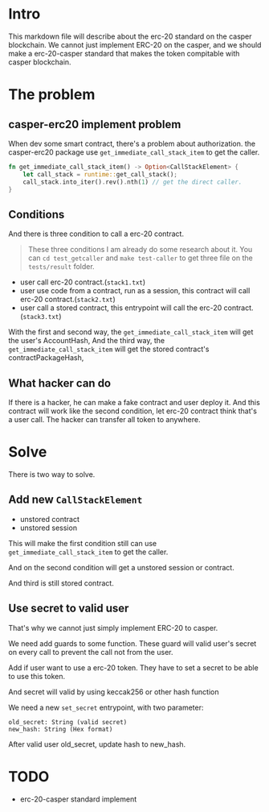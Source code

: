 # Intro

This markdown file will describe about the erc-20 standard on the casper blockchain. We cannot just implement ERC-20 on the casper, and we should make a erc-20-casper standard that makes the token compitable with casper blockchain.

# The problem

## casper-erc20 implement problem

When dev some smart contract, there's a problem about authorization.
the casper-erc20 package use `get_immediate_call_stack_item` to get the caller.

```rust
fn get_immediate_call_stack_item() -> Option<CallStackElement> {
    let call_stack = runtime::get_call_stack();
    call_stack.into_iter().rev().nth(1) // get the direct caller.
}
```

## Conditions

And there is three condition to call a erc-20 contract.

> These three conditions I am already do some research about it.
> You can `cd test_getcaller` and `make test-caller` to get three file on the `tests/result` folder.

- user call erc-20 contract.(`stack1.txt`)
- user use code from a contract, run as a session, this contract will call erc-20 contract.(`stack2.txt`)
- user call a stored contract, this entrypoint will call the erc-20 contract.(`stack3.txt`)

With the first and second way, the `get_immediate_call_stack_item` will get the user's AccountHash,
And the third way, the `get_immediate_call_stack_item` will get the stored contract's contractPackageHash,

## What hacker can do

If there is a hacker, he can make a fake contract and user deploy it. And this contract will work like the second condition, let erc-20 contract think that's a user call. The hacker can transfer all token to anywhere.

# Solve

There is two way to solve.

## Add new `CallStackElement`

- unstored contract
- unstored session

This will make the first condition still can use `get_immediate_call_stack_item` to get the caller.

And on the second condition will get a unstored session or contract.

And third is still stored contract.

## Use secret to valid user

That's why we cannot just simply implement ERC-20 to casper.

We need add guards to some function. These guard will valid user's secret on every call to prevent the call not from the user.

Add if user want to use a erc-20 token. They have to set a secret to be able to use this token.

And secret will valid by using keccak256 or other hash function

We need a new `set_secret` entrypoint, with two parameter:

```
old_secret: String (valid secret)
new_hash: String (Hex format)
```

After valid user old_secret, update hash to new_hash.

# TODO
- erc-20-casper standard implement